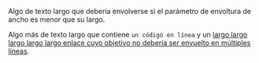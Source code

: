 Algo de texto largo que debería envolverse si el parámetro de envoltura de ancho es menor que su largo.

Algo más de texto largo que contiene `un código en línea` y un [largo largo largo largo largo enlace cuyo objetivo no debería ser envuelto en múltiples líneas](#123456789-123456789-123456789-123456789-123456789-123456789-123456789-123456789).
